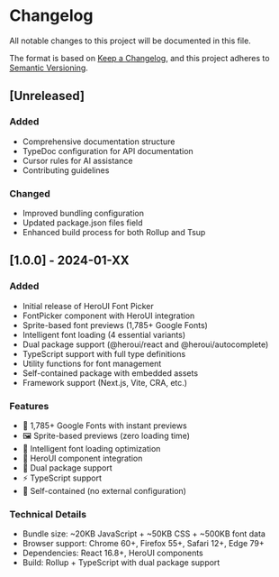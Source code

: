 # Changelog

All notable changes to this project will be documented in this file.

The format is based on [Keep a Changelog](https://keepachangelog.com/en/1.0.0/),
and this project adheres to [Semantic Versioning](https://semver.org/spec/v2.0.0.html).

## [Unreleased]

### Added

- Comprehensive documentation structure
- TypeDoc configuration for API documentation
- Cursor rules for AI assistance
- Contributing guidelines

### Changed

- Improved bundling configuration
- Updated package.json files field
- Enhanced build process for both Rollup and Tsup

## [1.0.0] - 2024-01-XX

### Added

- Initial release of HeroUI Font Picker
- FontPicker component with HeroUI integration
- Sprite-based font previews (1,785+ Google Fonts)
- Intelligent font loading (4 essential variants)
- Dual package support (@heroui/react and @heroui/autocomplete)
- TypeScript support with full type definitions
- Utility functions for font management
- Self-contained package with embedded assets
- Framework support (Next.js, Vite, CRA, etc.)

### Features

- 🎨 1,785+ Google Fonts with instant previews
- 🖼️ Sprite-based previews (zero loading time)
- 🚀 Intelligent font loading optimization
- 🎯 HeroUI component integration
- 📱 Dual package support
- ⚡ TypeScript support
- 🎨 Self-contained (no external configuration)

### Technical Details

- Bundle size: ~20KB JavaScript + ~50KB CSS + ~500KB font data
- Browser support: Chrome 60+, Firefox 55+, Safari 12+, Edge 79+
- Dependencies: React 16.8+, HeroUI components
- Build: Rollup + TypeScript with dual package support
